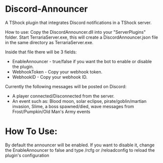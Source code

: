 # Discord-Announcer
A TShock plugin that integrates Discord notifications in a TShock server.

How to use: Copy the DiscordAnnouncer.dll into your "ServerPlugins" folder. Start TerrariaServer.exe, this will create a DiscordAnnouncer.json file in the same directory as TerrariaServer.exe.

Inside that file there will be 3 fields:
- EnableAnnouncer - true/false if you want the bot to enable or disable the plugin.
- WebhookToken - Copy your webhook token.
- WebhookID - Copy your webhook ID.

Currently the following messages will be posted on Discord:
- A player connected/Disconnected from the server.
- An event such as: Blood moon, solar eclipse, pirate/goblin/martian invasion, Slime, a boss spawned/died, wave messages from Frost/Pumpkin/Old Man's Army events

# How To Use:
By default the announcer will be enabled. If you want to disable it, change the EnableAnnouncer to false and type /rcfg or /reloadconfig to reload the plugin's configuration

